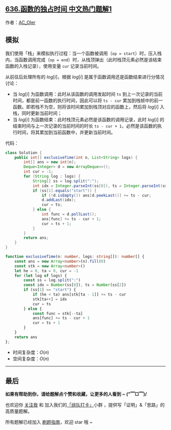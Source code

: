 ## [636.函数的独占时间 中文热门题解1](https://leetcode.cn/problems/exclusive-time-of-functions/solutions/100000/by-ac_oier-z3ed)

作者：[AC_OIer](https://leetcode.cn/u/AC_OIer)

## 模拟

我们使用「栈」来模拟执行过程：当一个函数被调用（`op = start`）时，压入栈内，当函数调用完成（`op = end`）时，从栈顶弹出（此时栈顶元素必然是该结束函数的入栈记录），使用变量 `cur` 记录当前时间。

从前往后处理所有的 $log[i]$，根据 $log[i]$ 是属于函数调用还是函数结束进行分情况讨论：

* 当 $log[i]$ 为函数调用：此时从该函数的调用发起时间 `ts` 到上一次记录的当前时间，都是前一函数的执行时间，因此可以将 `ts - cur` 累加到栈帧中的前一函数。即若栈不为空，则将该时间累加到栈顶对应的函数上，然后将 $log[i]$ 入栈，同时更新当前时间；
* 当 $log[i]$ 为函数结束：此时栈顶元素必然是该函数的调用记录，此时 $log[i]$ 的结束时间与上一次记录的当前时间的时长 `ts - cur + 1`，必然是该函数的执行时间，将其累加到当前函数中，并更新当前时间。

代码：
```Java []
class Solution {
    public int[] exclusiveTime(int n, List<String> logs) {
        int[] ans = new int[n];
        Deque<Integer> d = new ArrayDeque<>();
        int cur = -1;
        for (String log : logs) {
            String[] ss = log.split(":");
            int idx = Integer.parseInt(ss[0]), ts = Integer.parseInt(ss[2]);
            if (ss[1].equals("start")) {
                if (!d.isEmpty()) ans[d.peekLast()] += ts - cur;
                d.addLast(idx);
                cur = ts;
            } else {
                int func = d.pollLast();
                ans[func] += ts - cur + 1;
                cur = ts + 1;
            }
        }
        return ans;
    }
}
```
```TypeScript []
function exclusiveTime(n: number, logs: string[]): number[] {
    const ans = new Array<number>(n).fill(0)
    const stk = new Array<number>()
    let he = 0, ta = 0, cur = -1
    for (let log of logs) {
        const ss = log.split(":")
        const idx = Number(ss[0]), ts = Number(ss[2])
        if (ss[1] == "start") {
            if (he < ta) ans[stk[ta - 1]] += ts - cur
            stk[ta++] = idx
            cur = ts
        } else {
            const func = stk[--ta]
            ans[func] += ts - cur + 1
            cur = ts + 1
        }
    }
    return ans
};
```
* 时间复杂度：$O(n)$
* 空间复杂度：$O(n)$

---

## 最后

**如果有帮助到你，请给题解点个赞和收藏，让更多的人看到 ~ ("▔□▔)/**

也欢迎你 [关注我](https://acoier.com/oimg/gzh-qrcode.webp) 和 加入我们的[「组队打卡」](https://leetcode-cn.com/u/ac_oier/)小群 ，提供写「证明」&「思路」的高质量题解。

所有题解已经加入 [刷题指南](https://github.com/SharingSource/LogicStack-LeetCode/wiki)，欢迎 star 哦 ~